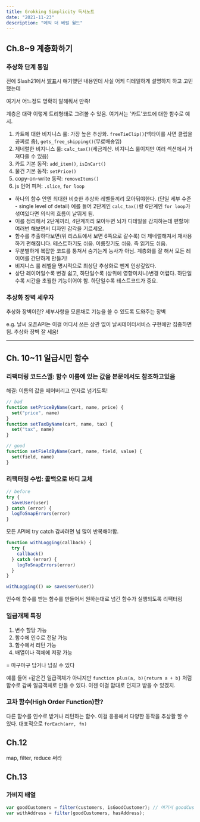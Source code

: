 ```yaml
---
title: Grokking Simplicity 독서노트
date: "2021-11-23"
description: "메익 더 베럴 월드"
---
```


## Ch.8~9 계층화하기

### 추상화 단계 통일

전에 Slash21에서 [발표](https://www.youtube.com/watch?v=edWbHp_k_9Y)시 얘기했던 내용인데 사실 어케 디테일하게 설명하지 하고 고민했는데

여기서 어느정도 명확히 말해줘서 만족!

계층은 대략 이렇게 트리형태로 그려볼 수 있음. 여기서는 '카트'코드에 대한 함수로 예시.

1. 카트에 대한 비지니스 룰: 가장 높은 추상화. `freeTieClip()`(넥타이를 사면 클립을 공짜로 줌), `gets_free_shipping()`(무료배송임)
2. 제네럴한 비지니스 룰: `calc_tax()`(세금계산. 비지니스 룰이지만 여러 섹션에서 가져다쓸 수 있음)
3. 카트 기본 동작: `add_item()`, `isInCart()`
4. 물건 기본 동작: `setPrice()`
5. copy-on-write 동작: `removeItems()`
6. js 언어 피쳐: `.slice`, `for loop`

- 하나의 함수 안엔 최대한 비슷한 추상화 레벨들끼리 모아둬야한다. (단일 세부 수준 - single level of detail)
  예를 들어 2단계인 `calc_tax()`랑 6단계인 `for loop`가 섞여있다면 의식의 흐름이 날뛰게 됨.
- 이를 정리해서 2단계끼리, 4단계끼리 모아두면 뇌가 디테일을 감지하는데 편할껴! 여러번 해보면서 디자인 감각을 기르세요.
- 함수를 추출하다보면(위 리스트에서 보면 6쪽으로 갈수록) 더 제네럴해져서 재사용하기 편해집니다. 테스트하기도 쉬움. 이름짓기도 쉬움. 즉 읽기도 쉬움.
- 무분별하게 복잡한 코드를 퉁쳐서 숨기는게 능사가 아님. 계층화를 잘 해서 모든 레이어를 간단하게 만들기!
- 비지니스 룰 레벨을 명시적으로 최상단 추상화로 뺀게 인상깊었다.
- 상단 레이어일수록 변경 쉽고, 하단일수록 (상위에 영향미치니)변경 어렵다. 하단일수록 시간을 초월한 기능이어야 함. 하단일수록 테스트코드가 중요.

### 추상화 장벽 세우자

추상화 장벽이란? 세부사항을 모른채로 기능을 쓸 수 있도록 도와주는 장벽

e.g. 날씨 오픈API는 이걸 어디서 쓰든 상관 없이 날씨데이터서비스 구현에만 집중하면 됨. 추상화 장벽 잘 세움!

---

## Ch. 10~11 일급시민 함수

### 리팩터링 코드스멜: 함수 이름에 있는 값을 본문에서도 참조하고있음

해결: 이름의 값을 떼어버리고 인자로 넘기도록!

```js
// bad
function setPriceByName(cart, name, price) {
  set("price", name)
}
function setTaxByName(cart, name, tax) {
  set("tax", name)
}

// good
function setFieldByName(cart, name, field, value) {
  set(field, name)
}
```

### 리팩터링 수법: 콜백으로 바디 교체

```js
// before
try {
  saveUser(user)
} catch (error) {
  logToSnapErrors(error)
}
```

모든 API에 try catch 감싸려면 넘 많이 반복해야함.


```js
function withLogging(callback) {
  try {
    callback()
  } catch (error) {
    logToSnapErrors(error)
  }
}

withLogging(() => saveUser(user))
```

인수에 함수를 받는 함수를 만들어서 원하는대로 넘긴 함수가 실행되도록 리팩터링

### 일급개체 특징

1. 변수 할당 가능
2. 함수에 인수로 전달 가능
3. 함수에서 리턴 가능
4. 배열이나 객체에 저장 가능

= 마구마구 담거나 넘길 수 있다

예를 들어 `+`같은건 일급객체가 아니지만
`function plus(a, b){return a + b}` 처럼 함수로 감싸 일급객체로 만들 수 있다. 이젠 이걸 맘대로 던지고 받을 수 있겠지.

### 고차 함수(High Order Function)란?

다른 함수를 인수로 받거나 리턴하는 함수. 이걸 응용해서 다양한 동작을 추상활 할 수 있다.
대표적으로 `forEach(arr, fn)`


## Ch.12
map, filter, reduce 써라

## Ch.13

### 가비지 배열
```js
var goodCustomers = filter(customers, isGoodCustomer); // 여기서 goodCustomers는 필터링 중간에 한번만 쓰이고 다신 안쓰임. 쓰레기임.
var withAddress = filter(goodCustomers, hasAddress); 
```
